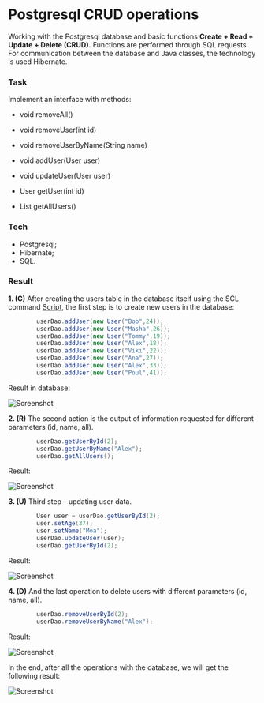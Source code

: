 # Postgresql CRUD operations

Working with the Postgresql database and basic functions **Create + Read + Update + Delete (CRUD).** Functions are performed through SQL requests. For communication between the database and Java classes, the technology is used Hibernate.

### Task

Implement an interface with methods:

- void removeAll()

- void removeUser(int id)

- void removeUserByName(String name)

- void addUser(User user)

- void updateUser(User user)

- User getUser(int id)

- List<User> getAllUsers()

### Tech

* Postgresql;
* Hibernate;
* SQL.

### Result

**1. (C)** After creating the users table in the database itself using the SCL command [Script](https://github.com/bbogdasha/postgresqlCRUD/blob/master/Script.sql), the first step is to create new users in the database:

```java
        userDao.addUser(new User("Bob",24));
        userDao.addUser(new User("Masha",26));
        userDao.addUser(new User("Tommy",19));
        userDao.addUser(new User("Alex",18));
        userDao.addUser(new User("Viki",22));
        userDao.addUser(new User("Ana",27));
        userDao.addUser(new User("Alex",33));
        userDao.addUser(new User("Poul",41));
```
Result in database:

![Screenshot](https://github.com/bbogdasha/postgresqlCRUD/blob/master/screenshoots/Screenshot_1.jpg)

**2. (R)** The second action is the output of information requested for different parameters (id, name, all). 

```java
        userDao.getUserById(2);
        userDao.getUserByName("Alex");
        userDao.getAllUsers();
```

Result:

![Screenshot](https://github.com/bbogdasha/postgresqlCRUD/blob/master/screenshoots/Screenshot_2.jpg)

**3. (U)** Third step - updating user data. 

```java
        User user = userDao.getUserById(2);
        user.setAge(37);
        user.setName("Moa");
        userDao.updateUser(user);
        userDao.getUserById(2);
```

Result: 

![Screenshot](https://github.com/bbogdasha/postgresqlCRUD/blob/master/screenshoots/Screenshot_3.jpg)

**4. (D)** And the last operation to delete users with different parameters (id, name, all). 

```java
        userDao.removeUserById(2);
        userDao.removeUserByName("Alex");
```

Result:

![Screenshot](https://github.com/bbogdasha/postgresqlCRUD/blob/master/screenshoots/Screenshot_4.jpg)

In the end, after all the operations with the database, we will get the following result:

![Screenshot](https://github.com/bbogdasha/postgresqlCRUD/blob/master/screenshoots/Screenshot_5.jpg)
